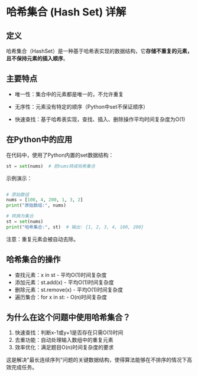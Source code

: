 # 哈希集合 (Hash Set) 详解
## 定义
哈希集合（HashSet）是一种基于哈希表实现的数据结构，它**存储不重复的元素，且不保持元素的插入顺序**。

## 主要特点

- 唯一性：集合中的元素都是唯一的，不允许重复

- 无序性：元素没有特定的顺序（Python中set不保证顺序）

- 快速查找：基于哈希表实现，查找、插入、删除操作平均时间复杂度为O(1)

## 在Python中的应用
在代码中，使用了Python内置的set数据结构：

```python
st = set(nums)  # 把nums转成哈希集合
```
示例演示：
```python

# 原始数组
nums = [100, 4, 200, 1, 3, 2]
print("原始数组:", nums)

# 转换为集合
st = set(nums)
print("哈希集合:", st)  # 输出: {1, 2, 3, 4, 100, 200}
```
注意：重复元素会被自动去除。

## 哈希集合的操作
* 查找元素：x in st - 平均O(1)时间复杂度
* 添加元素：st.add(x) - 平均O(1)时间复杂度
* 删除元素：st.remove(x) - 平均O(1)时间复杂度
* 遍历集合：for x in st: - O(n)时间复杂度
## 为什么在这个问题中使用哈希集合？
1. 快速查找：判断x-1或y+1是否存在只需O(1)时间
2. 去重功能：自动处理输入数组中的重复元素
3. 效率优化：满足题目O(n)时间复杂度的要求

这是解决"最长连续序列"问题的关键数据结构，使得算法能够在不排序的情况下高效完成任务。